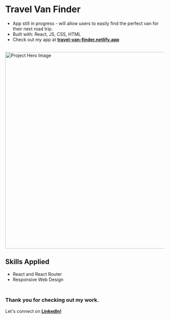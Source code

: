 # __Travel Van Finder__
- App still in progress - will allow users to easily find the perfect van for their next road trip. 
- Built with: React, JS, CSS, HTML
- Check out my app at <a href="https://travel-van-finder.netlify.app/">__travel-van-finder.netlify.app__</a>
<br/>

<img src="https://github.com/user-attachments/assets/57a701ad-c59d-4c2e-a36d-17c9b25bc761" alt="Project Hero Image" width="620">
<br/>

## __Skills Applied__
- React and React Router
- Responsive Web Design
<br/> <br/>

##
### __Thank you for checking out my work.__
Let's connect on <a href="https://www.linkedin.com/in/filip-herbst/">__LinkedIn!__</a>

